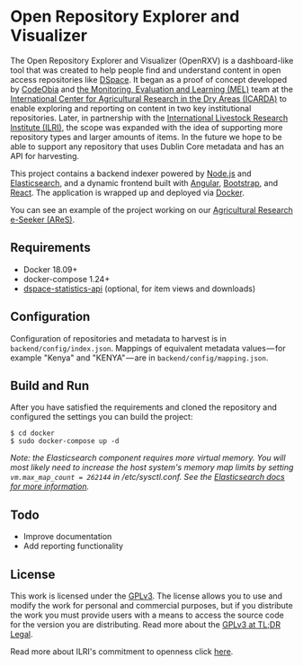 # Open Repository Explorer and Visualizer
The Open Repository Explorer and Visualizer (OpenRXV) is a dashboard-like tool that was created to help people find and understand content in open access repositories like [DSpace](https://duraspace.org/dspace). It began as a proof of concept developed by [CodeObia](http://codeobia.com/) and [the Monitoring, Evaluation and Learning (MEL)](https://mel.cgiar.org) team at the [International Center for Agricultural Research in the Dry Areas (ICARDA)](https://www.icarda.org) to enable exploring and reporting on content in two key institutional repositories. Later, in partnership with the [International Livestock Research Institute (ILRI)](https://www.ilri.org), the scope was expanded with the idea of supporting more repository types and larger amounts of items. In the future we hope to be able to support any repository that uses Dublin Core metadata and has an API for harvesting.

This project contains a backend indexer powered by [Node.js](https://nodejs.org/) and [Elasticsearch](https://www.elastic.co), and a dynamic frontend built with [Angular](https://angular.io), [Bootstrap](https://getbootstrap.com), and [React](https://reactjs.org). The application is wrapped up and deployed via [Docker](https://www.docker.com/).

You can see an example of the project working on our [Agricultural Research e-Seeker (AReS)](https://cgspace.cgiar.org/explorer/).

## Requirements

- Docker 18.09+
- docker-compose 1.24+
- [dspace-statistics-api](https://github.com/ilri/dspace-statistics-api) (optional, for item views and downloads)

## Configuration
Configuration of repositories and metadata to harvest is in `backend/config/index.json`. Mappings of equivalent metadata values — for example "Kenya" and "KENYA" — are in `backend/config/mapping.json`.

## Build and Run
After you have satisfied the requirements and cloned the repository and configured the settings you can build the project:

```console
$ cd docker
$ sudo docker-compose up -d
```

*Note: the Elasticsearch component requires more virtual memory. You will most likely need to increase the host system's memory map limits by setting `vm.max_map_count = 262144` in /etc/sysctl.conf. See the [Elasticsearch docs for more information](https://www.elastic.co/guide/en/elasticsearch/reference/current/vm-max-map-count.html).*

## Todo

- Improve documentation
- Add reporting functionality

## License
This work is licensed under the [GPLv3](https://www.gnu.org/licenses/gpl-3.0.en.html). The license allows you to use and modify the work for personal and commercial purposes, but if you distribute the work you must provide users with a means to access the source code for the version you are distributing. Read more about the [GPLv3 at TL;DR Legal](https://tldrlegal.com/license/gnu-general-public-license-v3-(gpl-3)).

Read more about ILRI's commitment to openness click [here](https://www.ilri.org/open).
